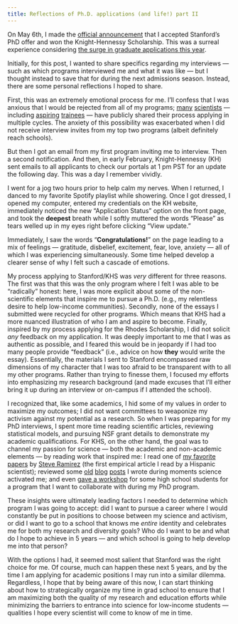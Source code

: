 ```yaml
---
title: Reflections of Ph.D. applications (and life!) part II
---
```


On May 6th, I made the [official announcement](https://www.facebook.com/photo?fbid=4107616399321132&set=a.394423493973793&notif_id=1620931269480125&notif_t=feedback_reaction_generic&ref=notif) that I accepted Stanford’s PhD offer and won the Knight-Hennessy Scholarship. This was a surreal experience considering [the surge in graduate applications this year](https://grad.berkeley.edu/news/announcements/record-high-increase-in-historically-underrepresented-graduate-applicants/). 

Initially, for this post, I wanted to share specifics regarding my interviews — such as which programs interviewed me and what it was like — but I thought instead to save that for during the next admissions season. Instead, there are some personal reflections I hoped to share. 

First, this was an extremely emotional process for me. I’ll confess that I was anxious that I would be rejected from all of my programs; [many](https://twitter.com/GutierrezArtSci/status/1363222026136129536?s=20) [scientists](https://twitter.com/rrwilliams/status/950803345832337408?s=20) — including [aspiring](https://twitter.com/sophspsych/status/1364372390382338049?s=20) [trainees](https://twitter.com/MemoryMau/status/1362542195207716865?s=20) — have publicly shared their process applying in multiple cycles. The anxiety of this possibility was exacerbated when I did not receive interview invites from my top two programs (albeit definitely reach schools). 

But then I got an email from my first program inviting me to interview. Then a second notification. And then, in early February, Knight-Hennessy (KH) sent emails to all applicants to check our portals at 1 pm PST for an update the following day. This was a day I remember vividly. 

I went for a jog two hours prior to help calm my nerves. When I returned, I danced to my favorite Spotify playlist while showering. Once I got dressed, I opened my computer, entered my credentials on the KH website, immediately noticed the new “Application Status” option on the front page, and took the **deepest** breath while I softly muttered the words “Please” as tears welled up in my eyes right before clicking “View update.”

Immediately, I saw the words “**Congratulations!**” on the page leading to a mix of feelings — gratitude, disbelief, excitement, fear, love, anxiety — all of which I was experiencing simultaneously. Some time helped develop a clearer sense of why I felt such a cascade of emotions.

My process applying to Stanford/KHS was *very* different for three reasons. The first was that this was the only program where I felt I was able to be “radically” honest: here, I was more explicit about some of the non-scientific elements that inspire me to pursue a Ph.D. (e.g., my relentless desire to help low-income communities). Secondly, none of the essays I submitted were recycled for other programs. Which means that KHS had a more nuanced illustration of who I am and aspire to become. Finally, inspired by my process applying for the Rhodes Scholarship, I did not solicit *any* feedback on my application. It was deeply important to me that I was as authentic as possible, and I feared this would be in jeopardy if I had too many people provide “feedback” (i.e., advice on how **they** would write the essay). Essentially, the materials I sent to Stanford encompassed raw dimensions of my character that I was too afraid to be transparent with to all my other programs. Rather than trying to finesse them, I focused my efforts into emphasizing my research background (and made excuses that I’ll either bring it up during an interview or on-campus if I attended the school).

I recognized that, like some academics, I hid some of my values in order to maximize my outcomes; I did not want committees to weaponize my activism against my potential as a research. So when I was preparing for my PhD interviews, I spent more time reading scientific articles, reviewing statistical models, and pursuing NSF grant details to demonstrate my academic qualifications. For KHS, on the other hand, the goal was to channel my passion for science — both the academic and non-academic elements — by reading work that inspired me: I read one of [my favorite papers](http://theramirezgroup.org/papers#/ramirez-2013-1/) by [Steve Ramirez](http://theramirezgroup.org/team#/team/steve-ramirez/) (the first empirical article I read by a Hispanic scientist); reviewed some [old](https://greyes1996.github.io/importance-of-diveristy-in-neuro/) [blog](https://greyes1996.github.io/mind,%20brain,%20&%20education/research/rethinking-poverty/) [posts](https://greyes1996.github.io/ShutDownSTEM/) I wrote during moments science activated me; and even [gave a workshop](https://twitter.com/BrainGabe/status/1364007388076892160?s=20) for some high school students for a program that I want to collaborate with during my PhD program. 

These insights were ultimately leading factors I needed to determine which program I was going to accept: did I want to pursue a career where I would constantly be put in positions to choose between my science and activism, or did I want to go to a school that knows me *entire* identity and celebrates me for both my research and diversity goals? Who do I want to be and what do I hope to achieve in 5 years — and which school is going to help develop me into that person? 

With the options I had, it seemed most salient that Stanford was the right choice for me. Of course, much can happen these next 5 years, and by the time I am applying for academic positions I may run into a similar dilemma. Regardless, I hope that by being aware of this now, I can start thinking about how to strategically organize my time in grad school to ensure that I am maximizing both the quality of my research and education efforts while minimizing the barriers to entrance into science for low-income students — qualities I hope every scientist will come to know of me in time. 



 
